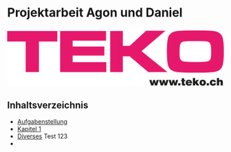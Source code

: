 # Projektarbeit Agon und Daniel

![teko-logo-web.png](Images%2Fteko-logo-web.png)

## Inhaltsverzeichnis
- [Aufgabenstellung](PA_Agon_Daniel%2FAufgabenstellung.md)
- [Kapitel 1](PA_Agon_Daniel%2FKapitel_1.md)
- [Diverses](PA_Agon_Daniel%2FDiverses.md)
Test 123
- 